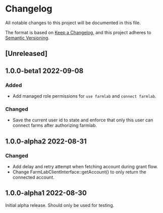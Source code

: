 # Changelog

All notable changes to this project will be documented in this file.

The format is based on [Keep a Changelog](https://keepachangelog.com/en/1.0.0/),
and this project adheres to [Semantic Versioning](https://semver.org/spec/v2.0.0.html).

## [Unreleased]

## 1.0.0-beta1 2022-09-08

### Added

- Add managed role permissions for `use farmlab` and `connect farmlab`.

### Changed

- Save the current user id to state and enforce that only this user can connect farms after authorizing farmlab.

## 1.0.0-alpha2 2022-08-31

### Changed

- Add delay and retry attempt when fetching account during grant flow.
- Change FarmLabClientInterface::getAccount() to only return the connected account.

## 1.0.0-alpha1 2022-08-30

Initial alpha release. Should only be used for testing.
